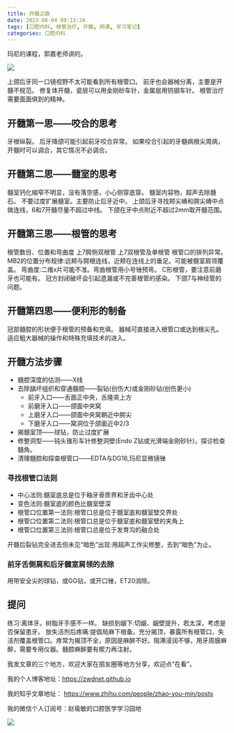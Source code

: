 ```yaml
---
title: 开髓之路
date: 2023-08-04 09:13:24
tags: [口腔内科, 根管治疗, 开髓, 网课, 学习笔记]
categories: 口腔内科
---
```

玛尼的课程，郭嘉老师讲的。

![](https://zymblog-1258069789.cos.ap-chengdu.myqcloud.com/blog0405-kaisui/01.jpg)

上颌后牙同一口镜视野不太可能看到所有根管口。
前牙也会器械分离，主要是开髓不规范。
修复体开髓，瓷层可以用金刚砂车针，金属层用钨钢车针。
根管治疗需要面面俱到的精神。
## 开髓第一思——咬合的思考
牙根纵裂。
后牙降颌可能引起前牙咬合异常。
如果咬合引起的牙髓病根尖周病，开髓时可以调合，其它情况不必调合。
## 开髓第二思——髓室的思考
髓室钙化缩窄不明显，没有落空感，小心侧穿底穿。
髓室内容物，超声去除髓石。
不要过度扩展髓室。主要防止后牙近中。
上颌后牙寻找颊尖嵴和腭尖嵴中点做连线，6和7开髓尽量不超过中线。
下颌在牙中点附近不超过2mm取开髓范围。
## 开髓第三思——根管的思考
根管数目、位置和弯曲度
上7腭侧双根管
上7双根管及单根管
根管口的排列异常。
MB2的位置分布规律:远颊与腭根连线，近颊在连线上的垂足。可能被髓室肩领覆盖。
弯曲度:二维x片可能不准。弯曲根管用小号锉预弯。
C形根管，要注意前磨牙也可能有。
冠方封闭破坏会引起遗漏或不完善根管的感染。
下颌7与神经管的问题。
## 开髓第四思——便利形的制备
冠部髓腔的形状便于根管的预备和充填。
器械可直接进入根管口或达到根尖孔。
适应粗大器械的操作和特殊充填技术的进入。
## 开髓方法步骤
- 髓腔深度的估测——X线
- 去除龋坏组织和穿通髓腔——裂钻(创伤大)或金刚砂钻(创伤更小)
    - 前牙入口——舌面正中央，舌隆突上方
    - 前磨牙入口——颌面中央窝
    - 上磨牙入口——颌面中央窝朝近中腭尖
    - 下磨牙入口——窝洞位于颌面近中2/3
- 揭髓室顶——球钻，防止过度扩展
- 修整洞型——钝头锥形车针修整洞壁(Endo Z钻或光滑端金刚砂针)，探诊检查髓角。
- 清理髓腔和探查根管口——EDTA与DG16,玛尼显微镜锉

### 寻找根管口法则
- 中心法则:髓室底总是位于釉牙骨质界和牙齿中心处
- 变色法则:髓室底的颜色比髓室壁深
- 根管口位置第一法则:根管口总是位于髓室底和髓室壁交界处
- 根管口位置第二法则:根管口总是位于髓室底和髓室壁的夹角上
- 根管口位置第三法则:根管口总是位于发育沟的融合处

开髓后裂钻完全进去但未见“暗色”出现:用超声工作尖修整，去到“暗色”为止。

### 前牙舌侧肩和后牙髓室肩领的去除
用带安全尖的球钻，或GG钻，或开口锉，ET20消除。

## 提问
练习:离体牙。树脂牙手感不一样。
缺损到龈下:切龈、龈壁提升，若太深，考虑是否保留患牙。
放失活剂后疼痛:提倡局麻下根备。充分揭顶，暴露所有根管口，失活剂覆盖根管口。疼常为揭顶不全，原因是麻醉不好。阻滞浸润不够，用牙周膜麻醉，需要专用仪器。髓腔麻醉要有楔力再注射。



我发文章的三个地方，欢迎大家在朋友圈等地方分享，欢迎点“在看”。

我的个人博客地址：https://zwdnet.github.io

我的知乎文章地址： https://www.zhihu.com/people/zhao-you-min/posts

我的微信个人订阅号：赵瑜敏的口腔医学学习园地

![](https://zymblog-1258069789.cos.ap-chengdu.myqcloud.com/other/wx.jpg)
